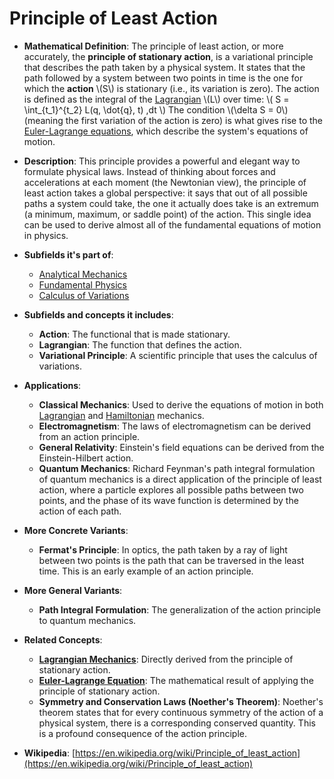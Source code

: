 # Principle of Least Action

- **Mathematical Definition**: The principle of least action, or more accurately, the **principle of stationary action**, is a variational principle that describes the path taken by a physical system. It states that the path followed by a system between two points in time is the one for which the **action** \\(S\\) is stationary (i.e., its variation is zero). The action is defined as the integral of the [Lagrangian](./lagrangian_mechanics.md) \\(L\\) over time:
  \\( S = \int_{t_1}^{t_2} L(q, \dot{q}, t) \,dt \\)
  The condition \\(\delta S = 0\\) (meaning the first variation of the action is zero) is what gives rise to the [Euler-Lagrange equations](../analytical_mechanics/lagrangian_mechanics.md), which describe the system's equations of motion.

- **Description**: This principle provides a powerful and elegant way to formulate physical laws. Instead of thinking about forces and accelerations at each moment (the Newtonian view), the principle of least action takes a global perspective: it says that out of all possible paths a system could take, the one it actually does take is an extremum (a minimum, maximum, or saddle point) of the action. This single idea can be used to derive almost all of the fundamental equations of motion in physics.

- **Subfields it's part of**:
    - [Analytical Mechanics](https://en.wikipedia.org/wiki/Analytical_mechanics)
    - [Fundamental Physics](https://en.wikipedia.org/wiki/Fundamental_physics)
    - [Calculus of Variations](https://en.wikipedia.org/wiki/Calculus_of_variations)

- **Subfields and concepts it includes**:
    - **Action**: The functional that is made stationary.
    - **Lagrangian**: The function that defines the action.
    - **Variational Principle**: A scientific principle that uses the calculus of variations.

- **Applications**:
    - **Classical Mechanics**: Used to derive the equations of motion in both [Lagrangian](./lagrangian_mechanics.md) and [Hamiltonian](./hamiltonian_mechanics.md) mechanics.
    - **Electromagnetism**: The laws of electromagnetism can be derived from an action principle.
    - **General Relativity**: Einstein's field equations can be derived from the Einstein-Hilbert action.
    - **Quantum Mechanics**: Richard Feynman's path integral formulation of quantum mechanics is a direct application of the principle of least action, where a particle explores all possible paths between two points, and the phase of its wave function is determined by the action of each path.

- **More Concrete Variants**:
    - **Fermat's Principle**: In optics, the path taken by a ray of light between two points is the path that can be traversed in the least time. This is an early example of an action principle.

- **More General Variants**:
    - **Path Integral Formulation**: The generalization of the action principle to quantum mechanics.

- **Related Concepts**:
    - **[Lagrangian Mechanics](./lagrangian_mechanics.md)**: Directly derived from the principle of stationary action.
    - **[Euler-Lagrange Equation](./lagrangian_mechanics.md)**: The mathematical result of applying the principle of stationary action.
    - **Symmetry and Conservation Laws (Noether's Theorem)**: Noether's theorem states that for every continuous symmetry of the action of a physical system, there is a corresponding conserved quantity. This is a profound consequence of the action principle.

- **Wikipedia**: [https://en.wikipedia.org/wiki/Principle_of_least_action](https://en.wikipedia.org/wiki/Principle_of_least_action)

